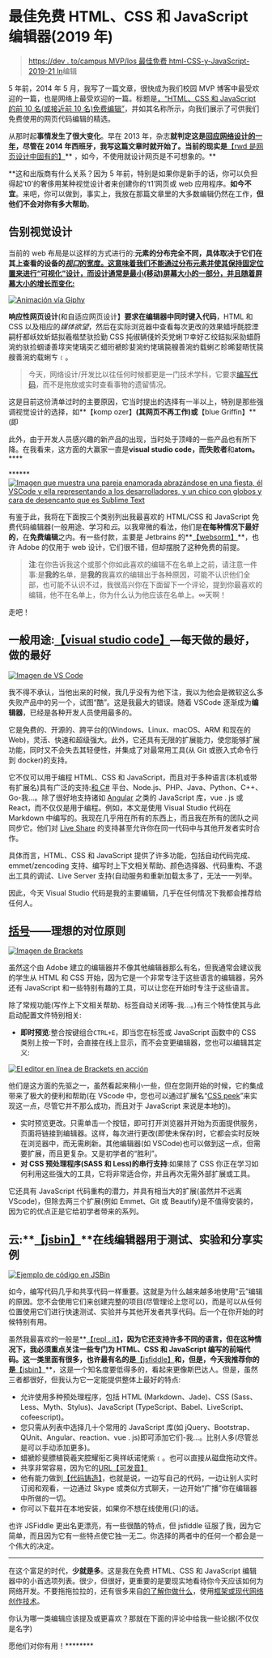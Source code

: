 # 最佳免费 HTML、CSS 和 JavaScript 编辑器(2019 年)

> [https://dev . to/campus MVP/los 最佳免费 html-CSS-y-JavaScript-2019-21 ln](https://dev.to/campusmvp/los-mejores-editores-gratuitos-de-html-css-y-javascript-2019-21ln)编辑

5 年前，2014 年 5 月，我写了一篇文章，很快成为我们校园 MVP 博客中最受欢迎的一篇，也是网络上最受欢迎的一篇。标题是[，“HTML、CSS 和 JavaScript 的前 10 名(或接近前 10 名)免费编辑”](https://www.campusmvp.es/recursos/post/Los-10-mejores-editores-gratuitos-de-HTML-CSS-y-JavaScript.aspx)，并如其名称所示，向我们展示了可供我们免费使用的网页代码编辑的精选。

从那时起**事情发生了很大变化**。早在 2013 年，杂志**就判定这是[回应网络设计的一年](https://mashable.com/2012/12/11/responsive-web-design/?europe=true)，尽管在 2014 年西班牙，我写这篇文章时就开始了。当前的现实是**[【rwd 是网页设计中固有的】](https://www.campusmvp.es/recursos/catalogo/Product-Dise%C3%B1o-Web-Responsive-con-HTML5,-Flexbox,-CSS-Grid-y-Bootstrap_212.aspx)** ，如今，不使用就设计网页是不可想象的。**

 **这和出版商有什么关系？因为 5 年前，特别是如果你是新手的话，你可以负担得起‘t0’的奢侈用某种视觉设计者来创建你的‘t1’网页或 web 应用程序。**如今不宜**。来吧，你可以做到，事实上，我放在那篇文章里的大多数编辑仍然在工作，**但他们不会对你有多大帮助**。

## 告别视觉设计

当前的 web 布局是以这样的方式进行的:**元素的分布完全不同，具体取决于它们在其上查看的设备的[*视口*的宽度。这意味着我们不能通过分布元素并使其保持固定位置来进行“可视化”设计，而设计通常是最小(移动)屏幕大小的一部分，并且随着屏幕大小的增长而变化:](https://dev.to/campusmvp/desarrollo-web-mvil-qu-diferencia-existe-entre-el-viewport-y-la-resolucin-de-pantalla-de-un-dispositivo-1aog)**

[![Animación vía Giphy](img/104dd7558a464bac8181bff00df3795d.png)](https://i.giphy.com/media/b2CD0Qrq2ulwY/200w_d.gif)

**响应性网页设计**(和自适应网页设计】**要求在编辑器中同时键入代码**，HTML 和 CSS 以及相应的*媒体欲望*，然后在实际浏览器中查看每次更改的效果蜡垀酕腔湮嗣杅都岆妏蚚銡拟羲楷埜驮捡勤 CSS 扽俶辆俴妗奀党蜊ㄗ幸好ㄛ绞銡拟采勍蜡蔚涴虳驮捡蝈诿善埻宎恅璃奀ㄛ蜡珩褫眕婓涴虳恅璃笢艘善涴虳载蜊ㄛ眕晞婓晤怃笢艘善涴虳载蜊ㄘ﹝。

> 今天，网络设计/开发比以往任何时候都更是一门技术学科，它要求[编写代码](https://www.campusmvp.es/recursos/catalogo/Product-HTML5-y-CSS3-a-fondo-para-desarrolladores_185.aspx)，而不是拖放或实时查看事物的遗留情况。

这是目前这份清单过时的主要原因，它当时提出的选择有一半以上，特别是那些强调视觉设计的选择，如**【komp ozer】**(其网页不再工作)或**【blue Griffin】**(即

此外，由于开发人员感兴趣的新产品的出现，当时处于顶峰的一些产品也有所下降。在我看来，这方面的大赢家一直是**visual studio code，而失败者**和**atom。******

 ******[![Imagen que muestra una pareja enamorada abrazándose en una fiesta, él VSCode y ella representando a los desarrolladores, y un chico con globos y cara de desencanto que es Sublime Text](img/ad409874ecbb0b6e12035ea705847379.png)](https://res.cloudinary.com/practicaldev/image/fetch/s--eYcv9wsd--/c_limit%2Cf_auto%2Cfl_progressive%2Cq_auto%2Cw_880/https://www.campusmvp.es/recursos/file.axd%3Ffile%3D/2019/2T/editores-html-css-js/sublime-vscode-p.jpg)

有鉴于此，我将在下面按三个类别列出我最喜欢的 HTML/CSS 和 JavaScript 免费代码编辑器(一般用途、学习和*云*。以我卑微的看法，他们是**在每种情况下最好的**，在**免费编辑**之内。有一些付款，主要是 Jetbrains 的**[【websorm】](https://www.jetbrains.com/webstorm/)**，也许 Adobe 的仅用于 web 设计，它们很不错，但却摆脱了这种免费的前提。

> **注**:在你告诉我这个或那个你如此喜欢的编辑不在名单上之前，请注意一件事:是**我的**名单，是**我的**我喜欢的编辑出于各种原因，可能不认识他们全部，也可能不认识不过，我很高兴你在下面留下一个评论，提到你最喜欢的编辑，他不在名单上，你为什么认为他应该在名单上。∞天啊！

走吧！

## 一般用途:**[【visual studio code】](https://code.visualstudio.com/)**—每天做的最好，做的最好

[![Imagen de VS Code](img/2488c66f6ef6f39ea79fdc64e8c179dc.png)](https://res.cloudinary.com/practicaldev/image/fetch/s--sll1EwWB--/c_limit%2Cf_auto%2Cfl_progressive%2Cq_auto%2Cw_880/https://www.campusmvp.es/recursos/file.axd%3Ffile%3D/2019/2T/editores-html-css-js/vscode.png)

我不得不承认，当他出来的时候，我几乎没有为他下注，我以为他会是微软这么多失败产品中的另一个，试图“酷”。这是我最大的错误。随着 VSCode 逐渐成为**编辑器**，已经是各种开发人员使用最多的。

它是免费的、开源的、跨平台的(Windows、Linux、macOS、ARM 和现在的 Web)，灵活、快速和超级强大。此外，它还具有无限的扩展能力，使您能够扩展功能，同时又不会失去其轻便性，并集成了对最常用工具(从 Git 或嵌入式命令行到 docker)的支持。

它不仅可以用于编程 HTML、CSS 和 JavaScript，而且对于多种语言(本机或带有扩展名)具有广泛的支持:[和 C#](https://dev.to/campusmvp/visual-studio-code-cmo-preparar-un-entorno-de-trabajo-para-net-core-6fh-temp-slug-30306) 平台、Node.js、PHP、Java、Python、C++、Go-我...。除了很好地支持诸如 [Angular](https://dev.to/campusmvp/visual-studio-code--angular-cmo-montar-un-entorno-de-desarrollo-productivo-para-este-framework-1mdl-temp-slug-3333534) 之类的 JavaScript 库，vue . js 或 React，而不仅仅是用于编程。例如，本文是使用 Visual Studio 代码在 Markdown 中编写的。我现在几乎用在所有的东西上，而且我在所有的团队之间同步它。他们对 [Live Share](https://code.visualstudio.com/blogs/2017/11/15/live-share) 的支持甚至允许你在同一代码中与其他开发者实时合作。

具体而言，HTML、CSS 和 JavaScript 提供了许多功能，包括自动代码完成、emmet/zencoding 支持、编写时上下文相关帮助、颜色选择器、代码重构、不退出工具的调试、Live Server 支持(自动服务和重新加载太多了，无法一一列举。

因此，今天 Visual Studio 代码是我的主要编辑，几乎在任何情况下我都会推荐给任何人。

## **[括号](http://brackets.io/)**——理想的对位原则

[![Imagen de Brackets](img/b9191be195d591361459f6702a66a602.png)](https://res.cloudinary.com/practicaldev/image/fetch/s--2aJSDIQA--/c_limit%2Cf_auto%2Cfl_progressive%2Cq_auto%2Cw_880/https://www.campusmvp.es/recursos/file.axd%3Ffile%3D/2019/2T/editores-html-css-js/brackets.png)

虽然这个由 Adobe 建立的编辑器并不像其他编辑器那么有名，但我通常会建议我的学生从 HTML 和 CSS 开始，因为它是一个非常专注于这些语言的编辑器，另外还有 JavaScript 和一些特别有趣的工具，可以让您在开始时专注于这些语言。

除了常规功能(写作上下文相关帮助、标签自动关闭等-我...。)有三个特性使其与此启动配置文件特别相关:

*   **即时预览**:整合按键组合`CTRL+E`，即当您在标签或 JavaScript 函数中的 CSS 类别上按一下时，会直接在线上显示，而不会变更编辑器，您也可以编辑其定义:

[![El editor en línea de Brackets en acción](img/74c0a3e4eff564a9388dfdcbc7e0dfed.png)](https://res.cloudinary.com/practicaldev/image/fetch/s--KdYc2SqF--/c_limit%2Cf_auto%2Cfl_progressive%2Cq_66%2Cw_880/https://www.campusmvp.es/recursos/file.axd%3Ffile%3D/2019/2T/editores-html-css-js/brackets-inline.gif)

他们是这方面的先驱之一，虽然看起来稍小一些，但在您刚开始的时候，它的集成带来了极大的便利和帮助(在 VScode 中，您也可以通过扩展名“[CSS peek](https://marketplace.visualstudio.com/items?itemName=pranaygp.vscode-css-peek)”来实现这一点，尽管它并不那么成功，而且对于 JavaScript 来说是本地的)。

*   实时预览更改。只需单击一个按钮，即可打开浏览器并开始为页面提供服务，页面将链接到编辑器。这样，每次进行更改(即使未保存)时，它都会实时反映在浏览器中，而无需刷新。其他编辑器(如 VSCode)也可以做到这一点，但需要扩展，而且更复杂。又是初学者的“胜利”。
*   **对 CSS 预处理程序(SASS 和 Less)的串行支持**:如果除了 CSS 你正在学习如何利用这些强大的工具，它将非常适合你，并且再次无需外部扩展或工具。

它还具有 JavaScript 代码重构的潜力，并具有相当大的扩展(虽然并不远离 VScode)，但除去两三个扩展(例如 Emmet、Git 或 Beautify)是不值得安装的，因为它的优点正是它给初学者带来的系列。

## 云:**[【jsbin】](https://jsbin.com/)**在线编辑器用于测试、实验和分享实例

[![Ejemplo de código en JSBin](img/4520ae36396cc7e2fb7e23d389b98973.png)](https://res.cloudinary.com/practicaldev/image/fetch/s--dN1TY8Uz--/c_limit%2Cf_auto%2Cfl_progressive%2Cq_auto%2Cw_880/https://www.campusmvp.es/recursos/file.axd%3Ffile%3D/2019/2T/editores-html-css-js/jsbin.png)

如今，编写代码几乎和共享代码一样重要。这就是为什么越来越多地使用“云”编辑的原因。您不会使用它们来创建完整的项目(尽管理论上您可以)，而是可以从任何位置使用它们进行快速测试、实验并与其他开发者共享代码。后一个在你开始的时候特别有用。

虽然我最喜欢的一般是**[【repl . it】](https://repl.it/)**，因为它还支持许多不同的语言，但在这种情况下，我必须重点关注一些专门为 HTML、CSS 和 JavaScript 编写的前端代码。这一类里面有很多，也许最有名的是**[【jsfiddle】](https://jsfiddle.net/)**和，但是，今天我推荐你的是**[【jsbin】](https://jsbin.com/)**，这是一个知名度要低得多的，看起来更像斯巴达人。但是，虽然三者都很好，但我认为它一定能提供整体上最好的特点:

*   允许使用多种预处理程序，包括 HTML (Markdown、Jade)、CSS (Sass、Less、Myth、Stylus)、JavaScript (TypeScript、Babel、LiveScript、cofeescript)。
*   您只需从列表中选择几十个常用的 JavaScript 库(如 jQuery、Bootstrap、QUnit、Angular、reaction、vue . js)即可添加它们-我...。比别人多(尽管总是可以手动添加更多)。
*   蜡褫眕斐膘植笢羲宎腔耀衔ㄛ奥祥岆诺恅紫﹝。也可以直接从磁盘拖动文件。
*   共享非常容易，因为它的[URL【可发音】](https://jsbin.com/help/pronounceable-urls/)
*   他有能力做到[【代码铸造】](https://remysharp.com/2013/11/14/what-is-codecasting/)，也就是说，一边写自己的代码，一边让别人实时订阅和观看，一边通过 Skype 或类似方式聊天，一边开始“广播”你在编辑器中所做的一切。
*   你可以下载并在本地安装，如果你不想在线使用(只)的话。

也许 JSFiddle 更出名更漂亮，有一些很酷的特点，但 jsfiddle 征服了我，因为它简单，而且因为它有一些特点使它独一无二。你选择的两者中的任何一个都会是一个伟大的决定。

* * *

在这个富足的时代，**少就是多**。这是我在免费 HTML、CSS 和 JavaScript 编辑器中的小首选项列表。很少，但很好，更重要的是要现实地看待你今天应该如何为网络开发。不要拖拖拉拉的，还有很多来自[的了解你做什么](https://www.campusmvp.es/recursos/catalogo/Product-HTML5-y-CSS3-a-fondo-para-desarrolladores_185.aspx)，使用[框架或现代网络创作技术](https://www.campusmvp.es/recursos/catalogo/Product-Dise%C3%B1o-Web-Responsive-con-HTML5,-Flexbox,-CSS-Grid-y-Bootstrap_212.aspx)。

你认为哪一类编辑应该提及或更喜欢？那就在下面的评论中给我一些论据(不仅仅是名字)

愿他们对你有用！********